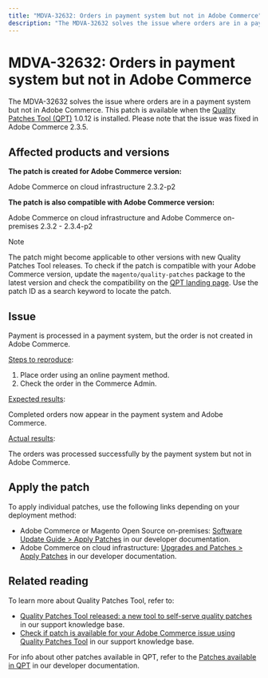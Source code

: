 ```yaml
---
title: "MDVA-32632: Orders in payment system but not in Adobe Commerce"
description: "The MDVA-32632 solves the issue where orders are in a payment system but not in Adobe Commerce. This patch is available when the [Quality Patches Tool (QPT)](/help/announcements/adobe-commerce-announcements/magento-quality-patches-released-new-tool-to-self-serve-quality-patches.md) 1.0.12 is installed. Please note that the issue was fixed in Adobe Commerce 2.3.5."
---
```


# MDVA-32632: Orders in payment system but not in Adobe Commerce

The MDVA-32632 solves the issue where orders are in a payment system but not in Adobe Commerce. This patch is available when the [Quality Patches Tool (QPT)](/help/announcements/adobe-commerce-announcements/magento-quality-patches-released-new-tool-to-self-serve-quality-patches.md) 1.0.12 is installed. Please note that the issue was fixed in Adobe Commerce 2.3.5.

## Affected products and versions

**The patch is created for Adobe Commerce version:**

Adobe Commerce on cloud infrastructure 2.3.2-p2

**The patch is also compatible with Adobe Commerce version:**

Adobe Commerce on cloud infrastructure and Adobe Commerce on-premises 2.3.2 - 2.3.4-p2

>[!NOTE]
>
>The patch might become applicable to other versions with new Quality Patches Tool releases. To check if the patch is compatible with your Adobe Commerce version, update the `magento/quality-patches` package to the latest version and check the compatibility on the [QPT landing page](https://devdocs.magento.com/quality-patches/tool.html#patch-grid). Use the patch ID as a search keyword to locate the patch.

## Issue

Payment is processed in a payment system, but the order is not created in Adobe Commerce.

<u>Steps to reproduce</u>:

1. Place order using an online payment method.
1. Check the order in the Commerce Admin.

<u>Expected results</u>:

Completed orders now appear in the payment system and Adobe Commerce.

<u>Actual results</u>:

The orders was processed successfully by the payment system but not in Adobe Commerce.

## Apply the patch

To apply individual patches, use the following links depending on your deployment method:

* Adobe Commerce or Magento Open Source on-premises: [Software Update Guide > Apply Patches](https://devdocs.magento.com/guides/v2.4/comp-mgr/patching/mqp.html) in our developer documentation.
* Adobe Commerce on cloud infrastructure: [Upgrades and Patches > Apply Patches](https://devdocs.magento.com/cloud/project/project-patch.html) in our developer documentation.

## Related reading

To learn more about Quality Patches Tool, refer to:

* [Quality Patches Tool released: a new tool to self-serve quality patches](/help/announcements/adobe-commerce-announcements/magento-quality-patches-released-new-tool-to-self-serve-quality-patches.md) in our support knowledge base.
* [Check if patch is available for your Adobe Commerce issue using Quality Patches Tool](https://support.magento.com/hc/en-us/articles/360047125252) in our support knowledge base.

For info about other patches available in QPT, refer to the [Patches available in QPT](https://devdocs.magento.com/quality-patches/tool.html#patch-grid) in our developer documentation.